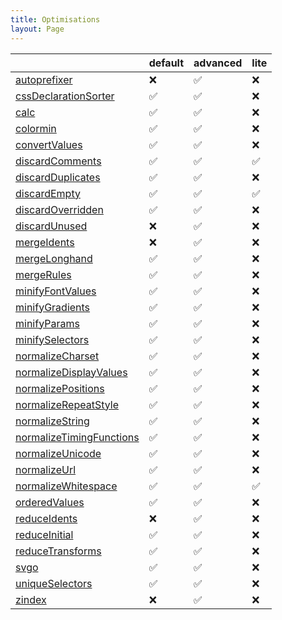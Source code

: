 ```yaml
---
title: Optimisations
layout: Page
---
```


<!-- This file was automatically generated. -->


|                                                                          | default | advanced | lite |
| ------------------------------------------------------------------------ | ------- | -------- | ---- |
| [autoprefixer](/docs/optimisations/autoprefixer)                         | ❌       | ✅        | ❌    |
| [cssDeclarationSorter](/docs/optimisations/cssdeclarationsorter)         | ✅       | ✅        | ❌    |
| [calc](/docs/optimisations/calc)                                         | ✅       | ✅        | ❌    |
| [colormin](/docs/optimisations/colormin)                                 | ✅       | ✅        | ❌    |
| [convertValues](/docs/optimisations/convertvalues)                       | ✅       | ✅        | ❌    |
| [discardComments](/docs/optimisations/discardcomments)                   | ✅       | ✅        | ✅    |
| [discardDuplicates](/docs/optimisations/discardduplicates)               | ✅       | ✅        | ❌    |
| [discardEmpty](/docs/optimisations/discardempty)                         | ✅       | ✅        | ✅    |
| [discardOverridden](/docs/optimisations/discardoverridden)               | ✅       | ✅        | ❌    |
| [discardUnused](/docs/optimisations/discardunused)                       | ❌       | ✅        | ❌    |
| [mergeIdents](/docs/optimisations/mergeidents)                           | ❌       | ✅        | ❌    |
| [mergeLonghand](/docs/optimisations/mergelonghand)                       | ✅       | ✅        | ❌    |
| [mergeRules](/docs/optimisations/mergerules)                             | ✅       | ✅        | ❌    |
| [minifyFontValues](/docs/optimisations/minifyfontvalues)                 | ✅       | ✅        | ❌    |
| [minifyGradients](/docs/optimisations/minifygradients)                   | ✅       | ✅        | ❌    |
| [minifyParams](/docs/optimisations/minifyparams)                         | ✅       | ✅        | ❌    |
| [minifySelectors](/docs/optimisations/minifyselectors)                   | ✅       | ✅        | ❌    |
| [normalizeCharset](/docs/optimisations/normalizecharset)                 | ✅       | ✅        | ❌    |
| [normalizeDisplayValues](/docs/optimisations/normalizedisplayvalues)     | ✅       | ✅        | ❌    |
| [normalizePositions](/docs/optimisations/normalizepositions)             | ✅       | ✅        | ❌    |
| [normalizeRepeatStyle](/docs/optimisations/normalizerepeatstyle)         | ✅       | ✅        | ❌    |
| [normalizeString](/docs/optimisations/normalizestring)                   | ✅       | ✅        | ❌    |
| [normalizeTimingFunctions](/docs/optimisations/normalizetimingfunctions) | ✅       | ✅        | ❌    |
| [normalizeUnicode](/docs/optimisations/normalizeunicode)                 | ✅       | ✅        | ❌    |
| [normalizeUrl](/docs/optimisations/normalizeurl)                         | ✅       | ✅        | ❌    |
| [normalizeWhitespace](/docs/optimisations/normalizewhitespace)           | ✅       | ✅        | ✅    |
| [orderedValues](/docs/optimisations/orderedvalues)                       | ✅       | ✅        | ❌    |
| [reduceIdents](/docs/optimisations/reduceidents)                         | ❌       | ✅        | ❌    |
| [reduceInitial](/docs/optimisations/reduceinitial)                       | ✅       | ✅        | ❌    |
| [reduceTransforms](/docs/optimisations/reducetransforms)                 | ✅       | ✅        | ❌    |
| [svgo](/docs/optimisations/svgo)                                         | ✅       | ✅        | ❌    |
| [uniqueSelectors](/docs/optimisations/uniqueselectors)                   | ✅       | ✅        | ❌    |
| [zindex](/docs/optimisations/zindex)                                     | ❌       | ✅        | ❌    |
